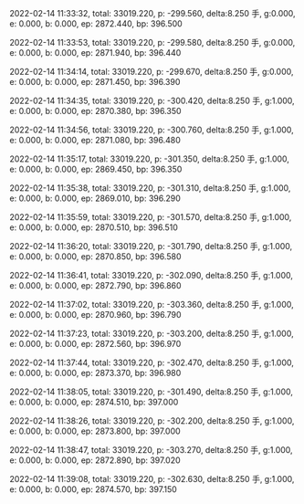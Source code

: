2022-02-14 11:33:32, total: 33019.220, p: -299.560, delta:8.250 手, g:0.000, e: 0.000, b: 0.000, ep: 2872.440, bp: 396.500

2022-02-14 11:33:53, total: 33019.220, p: -299.580, delta:8.250 手, g:0.000, e: 0.000, b: 0.000, ep: 2871.940, bp: 396.440

2022-02-14 11:34:14, total: 33019.220, p: -299.670, delta:8.250 手, g:0.000, e: 0.000, b: 0.000, ep: 2871.450, bp: 396.390

2022-02-14 11:34:35, total: 33019.220, p: -300.420, delta:8.250 手, g:1.000, e: 0.000, b: 0.000, ep: 2870.380, bp: 396.350

2022-02-14 11:34:56, total: 33019.220, p: -300.760, delta:8.250 手, g:1.000, e: 0.000, b: 0.000, ep: 2871.080, bp: 396.480

2022-02-14 11:35:17, total: 33019.220, p: -301.350, delta:8.250 手, g:1.000, e: 0.000, b: 0.000, ep: 2869.450, bp: 396.350

2022-02-14 11:35:38, total: 33019.220, p: -301.310, delta:8.250 手, g:1.000, e: 0.000, b: 0.000, ep: 2869.010, bp: 396.290

2022-02-14 11:35:59, total: 33019.220, p: -301.570, delta:8.250 手, g:1.000, e: 0.000, b: 0.000, ep: 2870.510, bp: 396.510

2022-02-14 11:36:20, total: 33019.220, p: -301.790, delta:8.250 手, g:1.000, e: 0.000, b: 0.000, ep: 2870.850, bp: 396.580

2022-02-14 11:36:41, total: 33019.220, p: -302.090, delta:8.250 手, g:1.000, e: 0.000, b: 0.000, ep: 2872.790, bp: 396.860

2022-02-14 11:37:02, total: 33019.220, p: -303.360, delta:8.250 手, g:1.000, e: 0.000, b: 0.000, ep: 2870.960, bp: 396.790

2022-02-14 11:37:23, total: 33019.220, p: -303.200, delta:8.250 手, g:1.000, e: 0.000, b: 0.000, ep: 2872.560, bp: 396.970

2022-02-14 11:37:44, total: 33019.220, p: -302.470, delta:8.250 手, g:1.000, e: 0.000, b: 0.000, ep: 2873.370, bp: 396.980

2022-02-14 11:38:05, total: 33019.220, p: -301.490, delta:8.250 手, g:1.000, e: 0.000, b: 0.000, ep: 2874.510, bp: 397.000

2022-02-14 11:38:26, total: 33019.220, p: -302.200, delta:8.250 手, g:1.000, e: 0.000, b: 0.000, ep: 2873.800, bp: 397.000

2022-02-14 11:38:47, total: 33019.220, p: -303.270, delta:8.250 手, g:1.000, e: 0.000, b: 0.000, ep: 2872.890, bp: 397.020

2022-02-14 11:39:08, total: 33019.220, p: -302.630, delta:8.250 手, g:1.000, e: 0.000, b: 0.000, ep: 2874.570, bp: 397.150
